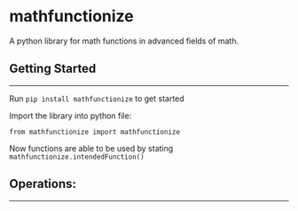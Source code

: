 # mathfunctionize
A python library for math functions in advanced fields of math.

## Getting Started
---
Run ```pip install mathfunctionize``` to get started

Import the library into python file:

```from mathfunctionize import mathfunctionize```

Now functions are able to be used by stating ```mathfunctionize.intendedFunction()```

## Operations:
---



